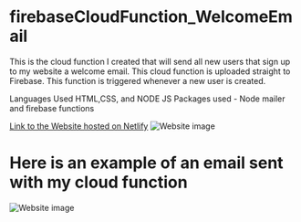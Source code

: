 # firebaseCloudFunction_WelcomeEmail


This is the cloud function I created that will send all new users that sign up to my website a welcome email. This cloud function is uploaded straight to Firebase.
This function is triggered whenever a new user is created.

Languages Used HTML,CSS, and NODE JS
Packages used -  Node mailer and firebase functions

[Link to the Website hosted on Netlify](https://pokemongame-app.netlify.app/)
![Website image](https://i.imgur.com/iOva8O0.png)

# Here is an example of an email sent with my cloud function
![Website image](https://i.imgur.com/UjOdau0.png)

